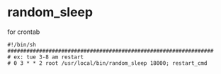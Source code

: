 # random_sleep
for crontab

```
#!/bin/sh
#################################################################
# ex: tue 3-8 am restart
# 0 3 * * 2 root /usr/local/bin/random_sleep 18000; restart_cmd
```
